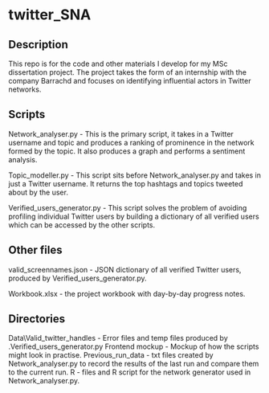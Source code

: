 # twitter_SNA

## Description
This repo is for the code and other materials I develop for my MSc dissertation project. The project takes the form of an internship with the company Barrachd and focuses on identifying influential actors in Twitter networks.

## Scripts
Network_analyser.py - This is the primary script, it takes in a Twitter username and topic and produces a ranking of prominence in the network formed by the topic. It also produces a graph and performs a sentiment analysis.

Topic_modeller.py - This script sits before Network_analyser.py and takes in just a Twitter username. It returns the top hashtags and topics tweeted about by the user.

Verified_users_generator.py - This script solves the problem of avoiding profiling individual Twitter users by building a dictionary of all verified users which can be accessed by the other scripts.

## Other files
valid_screennames.json - JSON dictionary of all verified Twitter users, produced by Verified_users_generator.py.

Workbook.xlsx - the project workbook with day-by-day progress notes.

## Directories
Data\Valid_twitter_handles - Error files and temp files produced by .Verified_users_generator.py
Frontend mockup - Mockup of how the scripts might look in practise.
Previous_run_data - txt files created by Network_analyser.py to record the results of the last run and compare them to the current run.
R - files and R script for the network generator used in Network_analyser.py.